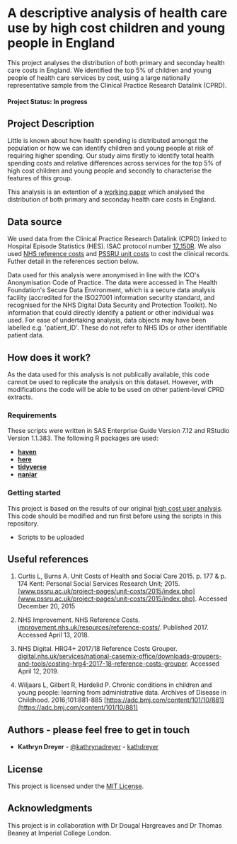 # A descriptive analysis of health care use by high cost children and young people in England

This project analyses the distribution of both primary and seconday health care costs in England. We identified the top 5% of children and young people of health care services by cost, using a large nationally representative sample from the Clinical Practice Research Datalink (CPRD). 

#### Project Status: In progress

## Project Description

Little is known about how health spending is distributed amongst the population or how we can identify children and young people at risk of requiring higher spending. Our study aims firstly to identify total health spending costs and relative differences across services for the top 5% of high cost children and young people and secondly to characterise the features of this group. 

This analysis is an extention of a [working paper](https://www.health.org.uk/publications/a-descriptive-analysis-of-health-care-use-by-high-cost-high-need-patients-in-england) which analysed the distribution of both primary and seconday health care costs in England.

## Data source

We used data from the Clinical Practice Research Datalink (CPRD) linked to Hospital Episode Statistics (HES). ISAC protocol number [17_150R](https://www.cprd.com/protocol/high-need-patients-chronic-conditions-primary-and-secondary-care-utilisation-and-costs). We also used [NHS reference costs](improvement.nhs.uk/resources/reference-costs/)  and [PSSRU unit costs](www.pssru.ac.uk/project-pages/unit-costs/2015/index.php) to cost the clinical records. Futher detail in the references section below.

Data used for this analysis were anonymised in line with the ICO's Anonymisation Code of Practice. The data were accessed in The Health Foundation's Secure Data Environment, which is a secure data analysis facility (accredited for the ISO27001 information security standard, and recognised for the NHS Digital Data Security and Protection Toolkit). No information that could directly identify a patient or other individual was used.  For ease of undertaking analysis, data objects may have been labelled e.g. 'patient_ID'.  These do not refer to NHS IDs or other identifiable patient data.

## How does it work?

As the data used for this analysis is not publically available, this code cannot be used to replicate the analysis on this dataset. However, with modifications the code will be able to be used on other patient-level CPRD extracts. 

### Requirements

These scripts were written in SAS Enterprise Guide Version 7.12 and RStudio Version 1.1.383. 
The following R packages are used: 

* **[haven](https://cran.r-project.org/web/packages/haven/index.html)**
* **[here](https://cran.r-project.org/web/packages/here/index.html)**
* **[tidyverse](https://cran.r-project.org/web/packages/tidyverse/index.html)**
* **[naniar](https://cran.r-project.org/web/packages/naniar/index.html)**

### Getting started

This project is based on the results of our original [high cost user analysis](https://github.com/HFAnalyticsLab/High_cost_users). This code should be modified and run first before using the scripts in this repository.

* Scripts to be uploaded

## Useful references

1. Curtis L, Burns A. Unit Costs of Health and Social Care 2015. p. 177 & p. 174 Kent: Personal Social Services Research Unit; 2015. [www.pssru.ac.uk/project-pages/unit-costs/2015/index.php](www.pssru.ac.uk/project-pages/unit-costs/2015/index.php). Accessed December 20, 2015

2. NHS Improvement. NHS Reference Costs. [improvement.nhs.uk/resources/reference-costs/](improvement.nhs.uk/resources/reference-costs/). Published 2017. Accessed April 13, 2018.

3. NHS Digital. HRG4+ 2017/18 Reference Costs Grouper. [digital.nhs.uk/services/national-casemix-office/downloads-groupers-and-tools/costing-hrg4-2017-18-reference-costs-grouper](digital.nhs.uk/services/national-casemix-office/downloads-groupers-and-tools/costing-hrg4-2017-18-reference-costs-grouper). Accessed April 12, 2019.

4. Wiljaars L, Gilbert R, Hardelid P. Chronic conditions in children and young people: learning from administrative data. Archives of Disease in Childhood. 2016;101:881-885 [https://adc.bmj.com/content/101/10/881](https://adc.bmj.com/content/101/10/881)

## Authors - please feel free to get in touch

* **Kathryn Dreyer** - [@kathrynadreyer](https://twitter.com/kathrynadreyer) - [kathdreyer](https://github.com/kathdreyer)

## License

This project is licensed under the [MIT License](LICENSE.md).

## Acknowledgments

This project is in collaboration with Dr Dougal Hargreaves and Dr Thomas Beaney at Imperial College London.

